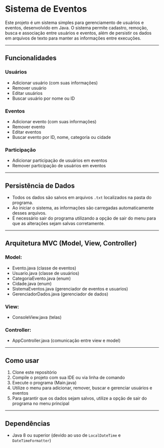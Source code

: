 # Sistema de Eventos

Este projeto é um sistema simples para gerenciamento de usuários e eventos, desenvolvido em Java. O sistema permite cadastro, remoção, busca e associação entre usuários e eventos, além de persistir os dados em arquivos de texto para manter as informações entre execuções.

---

## Funcionalidades

### Usuários
- Adicionar usuário (com suas informações)
- Remover usuário
- Editar usuários
- Buscar usuário por nome ou ID

### Eventos
- Adicionar evento (com suas informações)
- Remover evento
- Editar eventos
- Buscar evento por ID, nome, categoria ou cidade

### Participação
- Adicionar participação de usuários em eventos
- Remover participação de usuários em eventos

---

## Persistência de Dados

- Todos os dados são salvos em arquivos `.txt` localizados na pasta do programa.
- Ao iniciar o sistema, as informações são carregadas automaticamente desses arquivos.
- É necessário sair do programa utilizando a opção de sair do menu para que as alterações sejam salvas corretamente.

---

## Arquitetura MVC (Model, View, Controller)

### Model: 
- Evento.java (classe de eventos)
- Usuario.java (classe de usuários)
- CategoriaEvento.java (enum)
- Cidade.java (enum)
- SistemaEventos.java (gerenciador de eventos e usuarios)
- GerenciadorDados.java (gerenciador de dados)

### View:
- ConsoleView.java (telas)

### Controller:
- AppController.java (comunicação entre view e model)
  
---

## Como usar

1. Clone este repositório
2. Compile o projeto com sua IDE ou via linha de comando
3. Execute o programa (Main.java)
4. Utilize o menu para adicionar, remover, buscar e gerenciar usuários e eventos
5. Para garantir que os dados sejam salvos, utilize a opção de sair do programa no menu principal

---

## Dependências

- Java 8 ou superior (devido ao uso de `LocalDateTime` e `DateTimeFormatter`)



